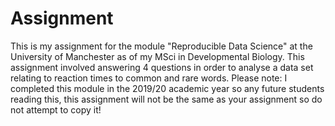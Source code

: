 # Assignment
This is my assignment for the module "Reproducible Data Science" at the University of Manchester as of my MSci in Developmental Biology.
This assignment involved answering 4 questions in order to analyse a data set relating to reaction times to common and rare words.
Please note: I completed this module in the 2019/20 academic year so any future students reading this, this assignment will not be the same as your assignment so do not attempt to copy it!
